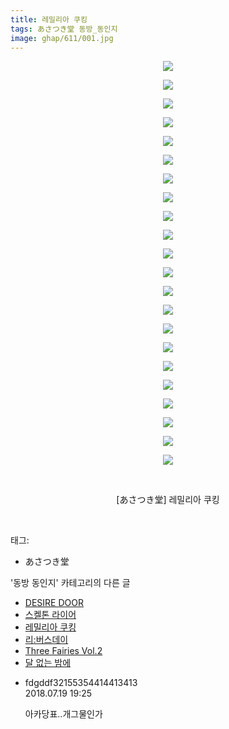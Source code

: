```yaml
---
title: 레밀리아 쿠킹
tags: あさつき堂 동방_동인지
image: ghap/611/001.jpg
---
```

<div class="article">
<p style="text-align: center; clear: none; float: none;"><img src="{{ site.nasurl }}/ghap/611/001.jpg"/></p>
<p style="text-align: center; clear: none; float: none;"><img src="{{ site.nasurl }}/ghap/611/002.jpg"/></p>
<p style="text-align: center; clear: none; float: none;"><img src="{{ site.nasurl }}/ghap/611/003.jpg"/></p>
<p style="text-align: center; clear: none; float: none;"><img src="{{ site.nasurl }}/ghap/611/004.jpg"/></p>
<p style="text-align: center; clear: none; float: none;"><img src="{{ site.nasurl }}/ghap/611/005.jpg"/></p>
<p style="text-align: center; clear: none; float: none;"><img src="{{ site.nasurl }}/ghap/611/006.jpg"/></p>
<p style="text-align: center; clear: none; float: none;"><img src="{{ site.nasurl }}/ghap/611/007.jpg"/></p>
<p style="text-align: center; clear: none; float: none;"><img src="{{ site.nasurl }}/ghap/611/008.jpg"/></p>
<p style="text-align: center; clear: none; float: none;"><img src="{{ site.nasurl }}/ghap/611/009.jpg"/></p>
<p style="text-align: center; clear: none; float: none;"><img src="{{ site.nasurl }}/ghap/611/010.jpg"/></p>
<p style="text-align: center; clear: none; float: none;"><img src="{{ site.nasurl }}/ghap/611/011.jpg"/></p>
<p style="text-align: center; clear: none; float: none;"><img src="{{ site.nasurl }}/ghap/611/012.jpg"/></p>
<p style="text-align: center; clear: none; float: none;"><img src="{{ site.nasurl }}/ghap/611/013.jpg"/></p>
<p style="text-align: center; clear: none; float: none;"><img src="{{ site.nasurl }}/ghap/611/014.jpg"/></p>
<p style="text-align: center; clear: none; float: none;"><img src="{{ site.nasurl }}/ghap/611/015.jpg"/></p>
<p style="text-align: center; clear: none; float: none;"><img src="{{ site.nasurl }}/ghap/611/016.jpg"/></p>
<p style="text-align: center; clear: none; float: none;"><img src="{{ site.nasurl }}/ghap/611/017.jpg"/></p>
<p style="text-align: center; clear: none; float: none;"><img src="{{ site.nasurl }}/ghap/611/018.jpg"/></p>
<p style="text-align: center; clear: none; float: none;"><img src="{{ site.nasurl }}/ghap/611/019.jpg"/></p>
<p style="text-align: center; clear: none; float: none;"><img src="{{ site.nasurl }}/ghap/611/020.jpg"/></p>
<p style="text-align: center; clear: none; float: none;"><img src="{{ site.nasurl }}/ghap/611/021.jpg"/></p>
<p style="text-align: center; clear: none; float: none;"><img src="{{ site.nasurl }}/ghap/611/022.jpg"/></p>
<p style="text-align: center; clear: none; float: none;"><br/></p>
<p style="text-align: center; clear: none; float: none;">[あさつき堂] 레밀리아 쿠킹</p>
<p><br/></p>
</div><div class="tagTrail">
<p>태그: </p>
<ul>
<li>あさつき堂</li>
</ul>
</div><div class="another">
<p>'동방 동인지' 카테고리의 다른 글</p>
<ul>
<li><a href="/2016-07-01-ghap_613">DESIRE DOOR</a></li>
<li><a href="/2016-07-01-ghap_612">스켈톤 라이어</a></li>
<li><a href="/2016-06-30-ghap_611">레밀리아 쿠킹</a></li>
<li><a href="/2016-06-29-ghap_610">리:버스데이</a></li>
<li><a href="/2016-06-29-ghap_609">Three Fairies Vol.2</a></li>
<li><a href="/2016-06-29-ghap_608">달 없는 밤에</a></li>
</ul>
</div><div class="cb_module cb_fluid">
<div class="cb_wrt cb_profile">
<div class="comment">
<ul>
<li class="cb_thumb_off" id="comment15290125">
<div class="cb_comment_area">
<div class="cb_info_area">
<div class="cb_section">
<span class="cb_nick_name">fdgddf32155354414413413</span>
</div>
<div class="cb_section">
<span class="cb_date">2018.07.19 19:25 </span>
</div>
</div>
<div class="cb_dsc_comment">
<p class="cb_dsc">
											아카당표..개그물인가 <br/>
</p>
</div>
</div></li>
</ul>
</div>
</div><!-- commentList close -->
</div>